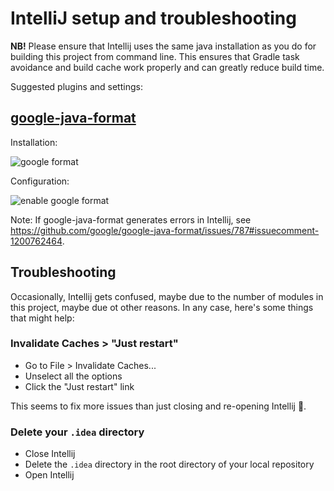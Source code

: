 # IntelliJ setup and troubleshooting

**NB!** Please ensure that Intellij uses the same java installation as you do for building this
project from command line. This ensures that Gradle task avoidance and build cache work properly and
can greatly reduce build time.

Suggested plugins and settings:

## [google-java-format](https://plugins.jetbrains.com/plugin/8527-google-java-format)

Installation:

![google format](https://user-images.githubusercontent.com/5099946/131758519-14d27c17-5fc2-4447-84b0-dbe7a7329022.png)

Configuration:

![enable google format](https://user-images.githubusercontent.com/5099946/131759832-36437aa0-a5f7-42c0-9425-8c5b45c16765.png)

Note: If google-java-format generates errors in Intellij,
see <https://github.com/google/google-java-format/issues/787#issuecomment-1200762464>.

## Troubleshooting

Occasionally, Intellij gets confused, maybe due to the number of modules in this project,
maybe due ot other reasons. In any case, here's some things that might help:

### Invalidate Caches > "Just restart"

* Go to File > Invalidate Caches...
* Unselect all the options
* Click the "Just restart" link

This seems to fix more issues than just closing and re-opening Intellij :shrug:.

### Delete your `.idea` directory

* Close Intellij
* Delete the `.idea` directory in the root directory of your local repository
* Open Intellij

